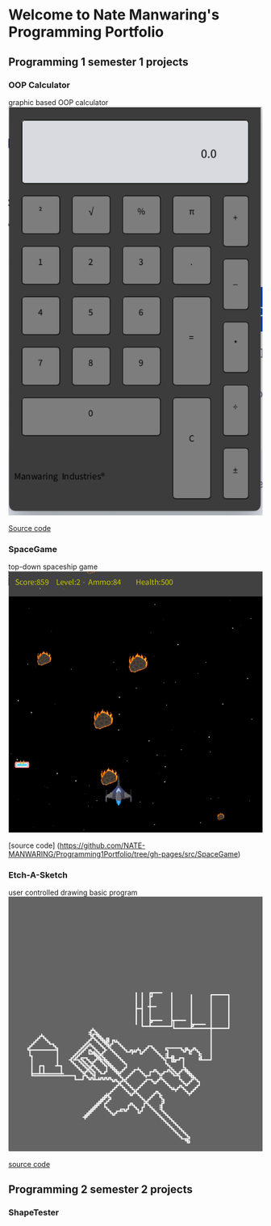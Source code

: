 # Welcome to Nate Manwaring's Programming Portfolio

## Programming 1 semester 1 projects

### OOP Calculator
graphic based OOP calculator
![Running Calculator](https://github.com/NATE-MANWARING/Programming1Portfolio/blob/gh-pages/Images/calc.png?raw=true)

[Source code](https://github.com/NATE-MANWARING/Programming1Portfolio/tree/gh-pages/src/Calculator)

### SpaceGame
top-down spaceship game
![space game](https://github.com/NATE-MANWARING/Programming1Portfolio/blob/gh-pages/Images/SpaceGame.png)

[source code] (https://github.com/NATE-MANWARING/Programming1Portfolio/tree/gh-pages/src/SpaceGame)

### Etch-A-Sketch
user controlled drawing basic program
![etch a sketch](https://github.com/NATE-MANWARING/Programming1Portfolio/blob/gh-pages/Images/etch.png)

[source code](https://github.com/NATE-MANWARING/Programming1Portfolio/tree/gh-pages/src/etch-a-sketch)

## Programming 2 semester 2 projects

### ShapeTester
